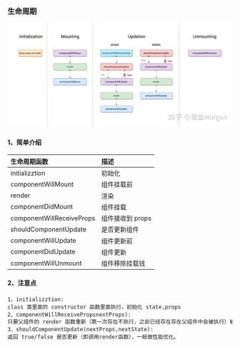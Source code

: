 ### 生命周期

!["React 生命周期"](../../images/react/reactHook.png 'React 生命周期')

#### 1、简单介绍

| 生命周期函数              | 描述             |
| :------------------------ | :--------------- |
| initializztion            | 初始化           |
| componentWillMount        | 组件挂载前       |
| render                    | 渲染             |
| componentDidMount         | 组件挂载         |
| componentWillReceiveProps | 组件接收到 props |
| shouldComponentUpdate     | 是否更新组件     |
| componentWillUpdate       | 组件更新前       |
| componentDidUpdate        | 组件更新         |
| componentWillUnmount      | 组件移除挂载钱   |

#### 2、注意点

```markdown
1、initializztion:
class 类里面的 constructor 函数里面执行，初始化 state,props
2、componentWillReceivePropsnextProps):
只要父组件的 render 函数重新（第一次存在不执行，之前已经存在存在父组件中会被执行）被执行才会执行。
3、shouldComponentUpdate(nextProps,nextState):
返回 true/false 是否更新（即调用render函数），一般做性能优化。
```
